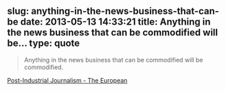 slug: anything-in-the-news-business-that-can-be
date: 2013-05-13 14:33:21
title: Anything in the news business that can be commodified will be...
type: quote
---

> Anything in the news business that can be commodified will be commodified.

[Post-Industrial Journalism - The European](http://www.theeuropean-magazine.com/clay-shirky--2/6714-post-industrial-journalism)
